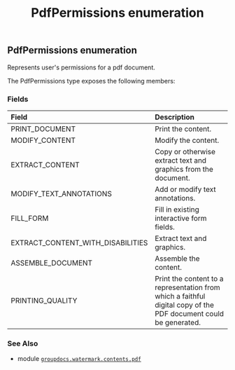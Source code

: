 ﻿---
title: PdfPermissions enumeration
second_title: GroupDocs.Watermark for Python via .NET API References
description: 
type: docs
url: /python-net/groupdocs.watermark.contents.pdf/pdfpermissions/
is_root: false
weight: 280
---

## PdfPermissions enumeration

Represents user's permissions for a pdf document.



The PdfPermissions type exposes the following members:

### Fields
| Field | Description |
| :- | :- |
| PRINT_DOCUMENT | Print the content. |
| MODIFY_CONTENT | Modify the content. |
| EXTRACT_CONTENT | Copy or otherwise extract text and graphics from the document. |
| MODIFY_TEXT_ANNOTATIONS | Add or modify text annotations. |
| FILL_FORM | Fill in existing interactive form fields. |
| EXTRACT_CONTENT_WITH_DISABILITIES | Extract text and graphics. |
| ASSEMBLE_DOCUMENT | Assemble the content. |
| PRINTING_QUALITY | Print the content to a representation from which a faithful digital copy of the PDF document could be generated. |



### See Also
* module [`groupdocs.watermark.contents.pdf`](..)
